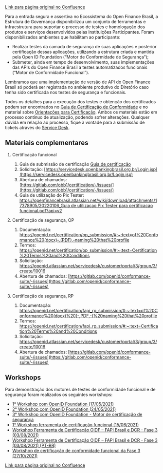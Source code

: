 [Link para página original no Confluence](https://openfinancebrasil.atlassian.net/wiki/spaces/OF/pages/17378905)

Para a entrada segura e assertiva no Ecossistema do Open Finance Brasil, a Estrutura de Governança disponibilizou um conjunto de ferramentas e infraestrutura para suportar o processo de testes e homologação dos produtos e serviços desenvolvidos pelas Instituições Participantes. Foram disponibilizados ambientes que habilitam ao participante:

- Realizar testes da camada de segurança de suas aplicações e posterior certificação dessas aplicações, utilizando a estrutura criada e mantida pela Open ID Foundation (“Motor de Conformidade de Segurança”);
- Submeter, ainda em tempo de desenvolvimento, suas implementações das APIs do Open Finance Brasil a testes automatizados funcionais (“Motor de Conformidade Funcional”).

Lembramos que uma implementação de versão de API do Open Finance Brasil só poderá ser registrada no ambiente produtivo do Diretório caso tenha sido certificada nos testes de segurança e funcionais.

Todos os detalhes para a execução dos testes e obtenção dos certificados podem ser encontrados no [Guia de Certificação de Conformidade](../../../OF/Open%20Finance%20Brasil/Certifica%c3%a7%c3%a3o%20de%20Conformidade/Guia%20de%20Certifica%c3%a7%c3%a3o%20de%20Conformidade) e no material sobre [Orientações para Certificação](https://openfinancebrasil.atlassian.net/wiki/download/attachments/17378905/20230124_Orienta%C3%A7%C3%B5es%20sobre%20certifica%C3%A7%C3%B5es.pptx?api=v2). Ambos os materiais estão em processo contínuo de atualização, podendo sofrer alterações. Qualquer dúvida em relação ao processo, fique à vontade para a submissão de tickets através do [Service Desk](https://servicedesk.openbankingbrasil.org.br/servicePortal).

## **Materiais complementares**  

1. Certificação funcional

    1. Guia de submissão de certificação [Guia de certificação](https://gitlab.com/raidiam-conformance/open-finance/certification/-/wikis/Certification-Guide)
    2. Solicitação: [https://servicedesk.openbankingbrasil.org.br/Login.jsp](https://servicedesk.openbankingbrasil.org.br/Login.jsp)
    3. Abertura de chamados: [https://gitlab.com/obb1/certification/-/issues/](https://gitlab.com/obb1/certification/-/issues/)
    4. Guia de utilização do Pix Tester: [<u>https://openfinancebrasil.atlassian.net/wiki/download/attachments/17378905/20220106_Guia de utilizacao Pix Tester para certificacao funcional.pdf?api=v2</u>](https://openfinancebrasil.atlassian.net/wiki/download/attachments/17378905/20220106_Guia%20de%20utilizacao%20Pix%20Tester%20para%20certificacao%20funcional.pdf?api=v2)
2. Certificação de segurança, OP

    1. Documentação: [<u>https://openid.net/certification/op_submission/#:~:text=of%20Conformance%20(docx)-,(PDF),-naming%20that%20profile</u>](https://openid.net/certification/op_submission/)
    2. Termos: [<u>https://openid.net/certification/op_submission/#:~:text=Certification%20Terms%20and%20Conditions</u>](https://openid.net/certification/op_submission/)
    3. Solicitação: [<u>https://openid.atlassian.net/servicedesk/customer/portal/3/group/3/create/10016</u>](https://openid.atlassian.net/servicedesk/customer/portal/3/group/3/create/10016)
    4. Abertura de chamados: [https://gitlab.com/openid/conformance-suite/-/issues](https://gitlab.com/openid/conformance-suite/-/issues)
3. Certificação de segurança, RP

    1. Documentação: [<u>https://openid.net/certification/fapi_rp_submission/#:~:text=of%20Conformance%20(docx)%20(-,PDF,-)%20naming%20that%20profile</u>](https://openid.net/certification/fapi_rp_submission/)
    2. Termos:  [<u>https://openid.net/certification/fapi_rp_submission/#:~:text=Certification%20Terms%20and%20Conditions</u>](https://openid.net/certification/fapi_rp_submission/)
    3. Solicitação: [<u>https://openid.atlassian.net/servicedesk/customer/portal/3/group/3/create/10016</u>](https://openid.atlassian.net/servicedesk/customer/portal/3/group/3/create/10016)
    4. Abertura de chamados: [https://gitlab.com/openid/conformance-suite/-/issues](https://gitlab.com/openid/conformance-suite/-/issues)

## **Workshops**

Para demonstração dos motores de testes de conformidade funcional e de segurança foram realizados os seguintes workshops:

- [1° Workshop com OpenID Foundation (17/05/2021)](https://www.youtube.com/watch?v=v8ks7C-f9Yg&amp;ab_channel=OpenBankingBrasil)
- [2° Workshop com OpenID Foundation (24/05/2021)](https://www.youtube.com/watch?v=pn51tKgLIoQ&amp;t=3760s&amp;ab_channel=OpenBankingBrasil)
- [3° Workshop com OpenID Foundation - Motor de certificação de segurança](https://www.youtube.com/watch?v=zW14qlYg5Ts&amp;ab_channel=OpenBankingBrasil)
- [1° Workshop ferramenta de certificação funcional (15/06/2021)](https://www.youtube.com/watch?v=C8TV7j3nb8I&amp;ab_channel=OpenBankingBrasil)
- [Workshop Ferramenta de Certificação OIDF – FAPI Brasil e DCR - Fase 3 (03/08/2021)](https://www.youtube.com/watch?v=P8p3S_l95Kk&amp;list=PLB4KVrA_iiEFxTWvI9rdxigLgBEmH95-l&amp;index=6)
- [Workshop Ferramenta de Certificação OIDF – FAPI Brasil e DCR - Fase 3 (03/08/2021) (PT-BR)](https://www.youtube.com/watch?v=1LA_QzmQ0FA&amp;list=PLB4KVrA_iiEFxTWvI9rdxigLgBEmH95-l&amp;index=7)
- [Workshop de certificação de conformidade funcional da Fase 3 (27/10/2021)](https://www.youtube.com/watch?v=8GfZ8sCqyck&amp;list=PLB4KVrA_iiEFxTWvI9rdxigLgBEmH95-l&amp;index=8)

[Link para página original no Confluence](https://openfinancebrasil.atlassian.net/wiki/spaces/OF/pages/17378905)